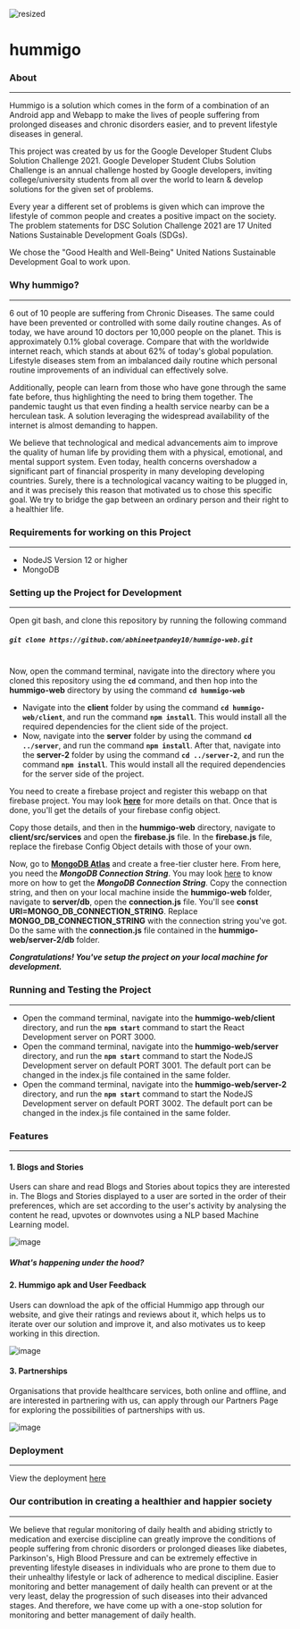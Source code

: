 ![resized](https://user-images.githubusercontent.com/54185164/123970161-830f9f80-d9d6-11eb-9521-4597db17534a.png)


# hummigo

### About
***

Hummigo is a solution which comes in the form of a combination of an Android app and Webapp to make the lives of people suffering from prolonged diseases and chronic disorders easier, and to prevent lifestyle diseases in general. 

This project was created by us for the Google Developer Student Clubs Solution Challenge 2021. Google Developer Student Clubs Solution Challenge is an annual challenge hosted by Google developers, inviting college/university students from all over the world to learn & develop solutions for the given set of problems.

Every year a different set of problems is given which can improve the lifestyle of common people and creates a positive impact on the society. The problem statements for DSC Solution Challenge 2021 are 17 United Nations Sustainable Development Goals (SDGs).

We chose the "Good Health and Well-Being" United Nations Sustainable Development Goal to work upon.

### Why hummigo?
***
6 out of 10 people are suffering from Chronic Diseases. The same could have been prevented or controlled with some daily routine changes. As of today, we have around 10 doctors per 10,000 people on the planet. This is approximately 0.1% global coverage. Compare that with the worldwide internet reach, which stands at about 62% of today's global population. Lifestyle diseases stem from an imbalanced daily routine which personal routine improvements of an individual can effectively solve.

Additionally, people can learn from those who have gone through the same fate before, thus highlighting the need to bring them together. The pandemic taught us that even finding a health service nearby can be a herculean task. A solution leveraging the widespread availability of the internet is almost demanding to happen.

We believe that technological and medical advancements aim to improve the quality of human life by providing them with a physical, emotional, and mental support system. Even today, health concerns overshadow a significant part of financial prosperity in many developing developing countries. Surely, there is a technological vacancy waiting to be plugged in, and it was precisely this reason that motivated us to chose this specific goal. We try to bridge the gap between an ordinary person and their right to a healthier life.

### Requirements for working on this Project
***
* NodeJS Version 12 or higher
* MongoDB


### Setting up the Project for Development
***

Open git bash, and clone this repository by running the following command

##### `git clone https://github.com/abhineetpandey10/hummigo-web.git`
\
Now, open the command terminal, navigate into the directory where you cloned this repository using the **`cd`** command, and then hop into the **hummigo-web** directory by using the command **`cd hummigo-web`**
* Navigate into the **client** folder by using the command **`cd hummigo-web/client`**, and run the command **`npm install`**. This would install all the required dependencies for the client side of the project.
* Now, navigate into the **server** folder by using the command **`cd ../server`**, and run the command **`npm install`**. After that, navigate into the **server-2** folder by using the command **`cd ../server-2`**, and run the command **`npm install`**. This would install all the required dependencies for the server side of the project.


You need to create a firebase project and register this webapp on that firebase project. You may look [**here**](https://firebase.google.com/docs/web/setup) for more details on that. Once that is done, you'll get the details of your firebase config object.

Copy those details, and then in the **hummigo-web** directory, navigate to **client/src/services** and open the **firebase.js** file. In the **firebase.js** file, replace the firebase Config Object details with those of your own.

Now, go to [**MongoDB Atlas**](https://www.mongodb.com/cloud/atlas) and create a free-tier cluster here. From here, you need the ***MongoDB Connection String***. You may look [here](https://docs.mongodb.com/guides/cloud/connectionstring/) to know more on how to get the 
***MongoDB Connection String***. Copy the connection string, and then on your local machine inside the **hummigo-web** folder, navigate to **server/db**, open the **connection.js** file. You'll see
**const URI=MONGO_DB_CONNECTION_STRING**. Replace **MONGO_DB_CONNECTION_STRING** with the connection string you've got. Do the same with the **connection.js** file contained in the **hummigo-web/server-2/db** folder.

***Congratulations! You've setup the project on your local machine for development.***

### Running and Testing the Project
***
* Open the command terminal, navigate into the **hummigo-web/client** directory, and run the **`npm start`** command to start the React Development server on PORT 3000.
* Open the command terminal, navigate into the **hummigo-web/server** directory, and run the **`npm start`** command to start the NodeJS Development server on default PORT 3001. The default port can be changed in the index.js file contained in the same folder.
* Open the command terminal, navigate into the **hummigo-web/server-2** directory, and run the **`npm start`** command to start the NodeJS Development server on default PORT 3002. The default port can be changed in the index.js file contained in the same folder.

### Features
***

#### 1. **Blogs and Stories**
Users can share and read Blogs and Stories about topics they are interested in. The Blogs and Stories displayed to a user are sorted in the order of their preferences, which are set according to the user's activity by analysing the content he read, upvotes or downvotes using a NLP based Machine Learning model.

![image](https://user-images.githubusercontent.com/54185164/123969530-f1079700-d9d5-11eb-985f-a2e9e8f1daea.png)

##### What's happening under the hood?


#### 2. **Hummigo apk and User Feedback**
Users can download the apk of the official Hummigo app through our website, and give their ratings and reviews about it, which helps us to iterate over our solution and improve it, and also motivates us to keep working in this direction.

![image](https://user-images.githubusercontent.com/54185164/123969387-ca496080-d9d5-11eb-8b84-478175d755a1.png)

#### 3.  **Partnerships** 
Organisations that provide healthcare services, both online and offline, and are interested in partnering with us, can apply through our Partners Page for exploring the possibilities of partnerships with us.

![image](https://user-images.githubusercontent.com/54185164/123969670-109ebf80-d9d6-11eb-9be4-6982481bb76a.png)

### Deployment
***
View the deployment [here](https://hummigo.herokuapp.com/)

### Our contribution in creating a healthier and happier society
***

We believe that regular monitoring of daily health and abiding strictly to medication and exercise discipline can greatly improve the conditions of people suffering from chronic disorders or prolonged dieases like diabetes, Parkinson's, High Blood Pressure and can be extremely effective in preventing lifestyle diseases in individuals who are prone to them due to their unhealthy lifestyle or lack of adherence to medical discipline. Easier monitoring and better management of daily health can prevent or at the very least, delay the progression of such diseases into their advanced stages. And therefore, we have come up with a one-stop solution for monitoring and better management of daily health.

